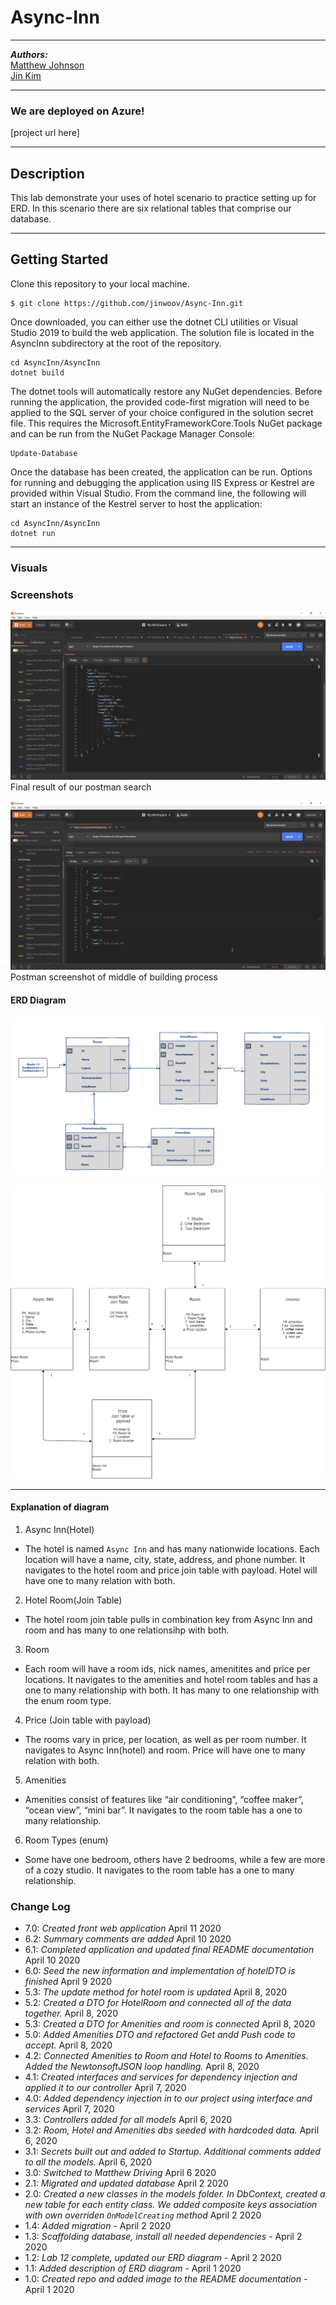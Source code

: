 # Async-Inn

----

***Authors:***   
[Matthew Johnson](https://github.com/SEAsouthern)  
[Jin Kim](https://github.com/jinwoov)

----

### We are deployed on Azure!

[project url here]

----

## Description

This lab demonstrate your uses of hotel scenario to practice setting up for ERD. In this scenario there are six relational tables that comprise our database. 

---

## Getting Started

Clone this repository to your local machine.

```
$ git clone https://github.com/jinwoov/Async-Inn.git
```
Once downloaded, you can either use the dotnet CLI utilities or Visual Studio 2019 to build the web application. The solution file is located in the AsyncInn subdirectory at the root of the repository.
```
cd AsyncInn/AsyncInn
dotnet build
```
The dotnet tools will automatically restore any NuGet dependencies. Before running the application, the provided code-first migration will need to be applied to the SQL server of your choice configured in the solution secret file. This requires the Microsoft.EntityFrameworkCore.Tools NuGet package and can be run from the NuGet Package Manager Console:
```
Update-Database
```
Once the database has been created, the application can be run. Options for running and debugging the application using IIS Express or Kestrel are provided within Visual Studio. From the command line, the following will start an instance of the Kestrel server to host the application:
```
cd AsyncInn/AsyncInn
dotnet run
```

---


### Visuals

### Screenshots
![Postman](./assets/final-result.png)
Final result of our postman search

![Postman](./assets/Postman.png)
Postman screenshot of middle of building process

#### ERD Diagram
![Application based on this model](./assets/AsyncInn2.png)

![previous model](./assets/ERD-diagram.png)

---

#### Explanation of diagram

1. Async Inn(Hotel)
- The hotel is named `Async Inn` and has many nationwide locations. Each location will have a name, city, state, address, and phone number. It navigates to the hotel room and price join table with payload. Hotel will have one to many relation with both.

2. Hotel Room(Join Table)
- The hotel room join table pulls in combination key from Async Inn and room and has many to one relationsihp with both.

3. Room
- Each room will have a room ids, nick names, amenitites and price per locations. It navigates to the amenities and hotel room tables and has a one to many relationship with both. It has many to one relationship with the enum room type.

4. Price (Join table with payload)
- The rooms vary in price, per location, as well as per room number. It navigates to Async Inn(hotel) and room. Price will have one to many relation with both.

5. Amenities
- Amenities consist of features like “air conditioning”, “coffee maker”, “ocean view”, “mini bar”. It navigates to the room table has a one to many relationship.

6. Room Types (enum)
- Some have one bedroom, others have 2 bedrooms, while a few are more of a cozy studio. It navigates to the room table has a one to many relationship.

### Change Log
- 7.0: *Created front web application* April 11 2020
- 6.2: *Summary comments are added* April 10 2020
- 6.1: *Completed application and updated final README documentation* April 10 2020
- 6.0: *Seed the new information and implementation of hotelDTO is finished* April 9 2020
- 5.3: *The update method for hotel room is updated* April 8, 2020
- 5.2: *Created a DTO for HotelRoom and connected all of the data together.* April 8, 2020
- 5.3: *Created a DTO for Amenities and room is connected* April 8, 2020
- 5.0: *Added Amenities DTO and refactored Get andd Push code to accept.* April 8, 2020
- 4.2: *Connected Amenities to Room and Hotel to Rooms to Amenities. Added the NewtonsoftJSON loop handling.* April 8, 2020
- 4.1: *Created interfaces and services for dependency injection and applied it to our controller* April 7, 2020
- 4.0: *Added dependency injection in to our project using interface and services* April 7, 2020
- 3.3: *Controllers added for all models* April 6, 2020
- 3.2: *Room, Hotel and Amenities dbs seeded with hardcoded data.* April 6, 2020
- 3.1: *Secrets built out and added to Startup. Additional comments added to all the models.* April 6, 2020
- 3.0: *Switched to Matthew Driving* April 6 2020
- 2.1: *Migrated and updated database* April 2 2020
- 2.0: *Created a new classes in the models folder. In DbContext, created a new table for each entity class. We added composite keys association with own overriden `OnModelCreating` method* April 2 2020
- 1.4: *Added migration* - April 2 2020
- 1.3: *Scaffolding database, install all needed dependencies* - April 2 2020
- 1.2: *Lab 12 complete, updated our ERD diagram* - April 2 2020
- 1.1: *Added description of ERD diagram* - April 1 2020
- 1.0: *Created repo and added image to the README documentation* - April 1 2020  